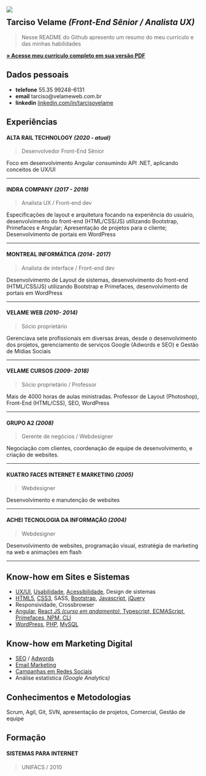 

<img src="http://velameweb.com.br/git/avatar-2020.jpg" align="left" />


<h2>Tarciso Velame <em>(Front-End Sênior / Analista UX)</em></h2>

<blockquote>
  <p>Nesse README do Github apresento um resumo do meu currículo e das minhas habilidades</p>
</blockquote>

<p>
  <a href="http://velameweb.com.br/git/Tarciso-Velame-CV-2020.pdf" target="_blank">
    <strong>» Acesse meu currículo completo em sua versão PDF</strong>
  </a>
</p>


<h2>Dados pessoais</h2>

<ul>
    <li><strong>telefone</strong> 55.35 99248-6131</li>
    <li><strong>email</strong> tarciso@velameweb.com.br</li>
    <li><strong>linkedin</strong> <a href="https://www.linkedin.com/in/tarcisovelame" target="_blank"> linkedin.com/in/tarcisovelame</a></li>
</ul>



<h2>Experiências</h2>

<h4>ALTA RAIL TECHNOLOGY <em>(2020 - atual)</em></h4>
<blockquote>
  <p>Desenvolvedor Front-End Sênior</p>
</blockquote>

<p>Foco em desenvolvimento Angular consumindo API .NET, aplicando conceitos de UX/UI</p>

<hr />

<h4>INDRA COMPANY <em>(2017 - 2019)</em></h4>
<blockquote>
  <p>Analista UX / Front-end dev</p>
</blockquote>

<p>Especificações de layout e arquitetura focando na experiência do usuário, desenvolvimento do front-end (HTML/CSS/JS) utilizando Bootstrap, Primefaces e Angular; Apresentação de projetos para o cliente; Desenvolvimento de portais em WordPress</p>

<hr />

<h4>MONTREAL INFORMÁTICA <em>(2014- 2017)</em></h4>
<blockquote>
  <p>Analista de interface / Front-end dev</p>
</blockquote>

<p>Desenvolvimento de Layout de sistemas, desenvolvimento do front-end (HTML/CSS/JS) utilizando Bootstrap e Primefaces, desenvolvimento de portais em WordPress</p>

<hr />


<h4>VELAME WEB <em>(2010- 2014)</em></h4>
<blockquote>
  <p>Sócio proprietário</p>
</blockquote>

<p>Gerenciava sete profissionais em diversas áreas, desde o desenvolvimento dos projetos, gerenciamento de serviços Google (Adwords e SEO) e Gestão de Mídias Sociais</p>

<hr />


<h4>VELAME CURSOS <em>(2009- 2018)</em></h4>
<blockquote>
  <p>Sócio proprietário / Professor</p>
</blockquote>

<p>Mais de 4000 horas de aulas ministradas. Professor de Layout (Photoshop), Front-End (HTML/CSS), SEO, WordPress</p>

<hr />


<h4>GRUPO A2 <em>(2008)</em></h4>
<blockquote>
  <p>Gerente de negócios / Webdesigner</p>
</blockquote>

<p>Negociação com clientes, coordenação de equipe de desenvolvimento, e criação de websites.</p>

<hr />


<h4>KUATRO FACES INTERNET E MARKETING  <em>(2005)</em></h4>
<blockquote>
  <p>Webdesigner</p>
</blockquote>

<p>Desenvolvimento e manutenção de websites</p>

<hr />


<h4>ACHEI TECNOLOGIA DA INFORMAÇÃO <em>(2004)</em></h4>
<blockquote>
  <p>Webdesigner</p>
</blockquote>

<p>Desenvolvimento de websites, programação visual, estratégia de marketing na web e animações em flash</p>

<hr />


<h2>Know-how em Sites e Sistemas</h2>

<ul>
  <li><a href="https://github.com/tarcisovelame/curriculo/tree/master/know-how/ux-ui" target="_blank">UX/UI</a>, <a href="https://github.com/tarcisovelame/curriculo/tree/master/know-how/usabilidade" target="_blank">Usabilidade</a>, <a href="https://github.com/tarcisovelame/curriculo/tree/master/know-how/acessibilidade" target="_blank">Acessibilidade</a>, Design de sistemas</li>
  <li><a href="https://github.com/tarcisovelame/curriculo/tree/master/know-how/html" target="_blank">HTML5</a>, <a href="https://github.com/tarcisovelame/curriculo/tree/master/know-how/css" target="_blank">CSS3</a>, SASS, <a href="https://github.com/tarcisovelame/curriculo/tree/master/know-how/bootstrap" target="_blank">Bootstrap</a>, <a href="https://github.com/tarcisovelame/curriculo/tree/master/know-how/javascript" target="_blank">Javascript</a>, <a href="https://github.com/tarcisovelame/curriculo/tree/master/know-how/jquery" target="_blank">jQuery</a></li>
  <li>Responsividade, Crossbrowser</li>
  <li><a href="https://github.com/tarcisovelame/curriculo/tree/master/know-how/angular" target="_blank">Angular</a>, <a href="https://github.com/tarcisovelame/curriculo/tree/master/know-how/reactjs" target="_blank">React JS <em>(curso em andamento)</em>, Typescript, ECMAScript, Primefaces, NPM, CLI</li>
  <li><a href="https://github.com/tarcisovelame/curriculo/tree/master/know-how/wordpress" target="_blank">WordPress</a>, <a href="https://github.com/tarcisovelame/curriculo/tree/master/know-how/php" target="_blank">PHP</a>, <a href="https://github.com/tarcisovelame/curriculo/tree/master/know-how/mysql" target="_blank">MySQL</a></li>
</ul>


<h2>Know-how em Marketing Digital</h2>

<ul>
  <li><a href="https://github.com/tarcisovelame/curriculo/tree/master/know-how/seo" target="_blank">SEO</a> / <a href="https://github.com/tarcisovelame/curriculo/tree/master/know-how/adwords" target="_blank">Adwords</a></li>
  <li><a href="https://github.com/tarcisovelame/curriculo/tree/master/know-how/email-marketing" target="_blank">Email Marketing</a></li>
  <li><a href="https://github.com/tarcisovelame/curriculo/tree/master/know-how/gestao-campanhas" target="_blank">Campanhas em Redes Sociais</a></li>
  <li>Análise estatística <em>(Google Analytics)</em></li>
</ul>


<h2>Conhecimentos e Metodologias</h2>

<p>Scrum, Agil, Git, SVN, apresentação de projetos, Comercial, Gestão de equipe</p>


<h2>Formação</h2>

<h4>SISTEMAS PARA INTERNET</h4>
<blockquote>
  <p>UNIFACS / 2010</p>
</blockquote>


